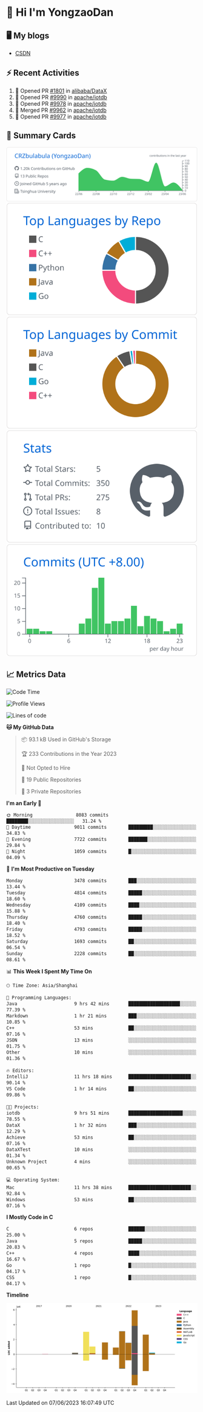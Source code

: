 # 👋 Hi I'm YongzaoDan

## 🖥 My blogs
  + [CSDN](https://blog.csdn.net/CRZbulabula?type=blog)

## ⚡ Recent Activities
<!--START_SECTION:activity-->
1. 💪 Opened PR [#1801](https://github.com/alibaba/DataX/pull/1801) in [alibaba/DataX](https://github.com/alibaba/DataX)
2. 💪 Opened PR [#9990](https://github.com/apache/iotdb/pull/9990) in [apache/iotdb](https://github.com/apache/iotdb)
3. 💪 Opened PR [#9978](https://github.com/apache/iotdb/pull/9978) in [apache/iotdb](https://github.com/apache/iotdb)
4. 🎉 Merged PR [#9962](https://github.com/apache/iotdb/pull/9962) in [apache/iotdb](https://github.com/apache/iotdb)
5. 💪 Opened PR [#9977](https://github.com/apache/iotdb/pull/9977) in [apache/iotdb](https://github.com/apache/iotdb)
<!--END_SECTION:activity-->

## 🎑 Summary Cards

[![](https://raw.githubusercontent.com/CRZbulabula/CRZbulabula/main/profile-summary-card-output/github/0-profile-details.svg)](https://github.com/vn7n24fzkq/github-profile-summary-cards)
[![](https://raw.githubusercontent.com/CRZbulabula/CRZbulabula/main/profile-summary-card-output/github/1-repos-per-language.svg)](https://github.com/vn7n24fzkq/github-profile-summary-cards) [![](https://raw.githubusercontent.com/CRZbulabula/CRZbulabula/main/profile-summary-card-output/github/2-most-commit-language.svg)](https://github.com/vn7n24fzkq/github-profile-summary-cards)
[![](https://raw.githubusercontent.com/CRZbulabula/CRZbulabula/main/profile-summary-card-output/github/3-stats.svg)](https://github.com/vn7n24fzkq/github-profile-summary-cards) [![](https://raw.githubusercontent.com/CRZbulabula/CRZbulabula/main/profile-summary-card-output/github/4-productive-time.svg)](https://github.com/vn7n24fzkq/github-profile-summary-cards)

## 📈 Metrics Data

<!--START_SECTION:waka-->
![Code Time](http://img.shields.io/badge/Code%20Time-183%20hrs%2057%20mins-blue)

![Profile Views](http://img.shields.io/badge/Profile%20Views-0-blue)

![Lines of code](https://img.shields.io/badge/From%20Hello%20World%20I%27ve%20Written-20.1%20million%20lines%20of%20code-blue)

**🐱 My GitHub Data** 

> 📦 93.1 kB Used in GitHub's Storage 
 > 
> 🏆 233 Contributions in the Year 2023
 > 
> 🚫 Not Opted to Hire
 > 
> 📜 19 Public Repositories 
 > 
> 🔑 3 Private Repositories 
 > 
**I'm an Early 🐤** 

```text
🌞 Morning                8083 commits        ████████░░░░░░░░░░░░░░░░░   31.24 % 
🌆 Daytime                9011 commits        █████████░░░░░░░░░░░░░░░░   34.83 % 
🌃 Evening                7722 commits        ███████░░░░░░░░░░░░░░░░░░   29.84 % 
🌙 Night                  1059 commits        █░░░░░░░░░░░░░░░░░░░░░░░░   04.09 % 
```
📅 **I'm Most Productive on Tuesday** 

```text
Monday                   3478 commits        ███░░░░░░░░░░░░░░░░░░░░░░   13.44 % 
Tuesday                  4814 commits        █████░░░░░░░░░░░░░░░░░░░░   18.60 % 
Wednesday                4109 commits        ████░░░░░░░░░░░░░░░░░░░░░   15.88 % 
Thursday                 4760 commits        █████░░░░░░░░░░░░░░░░░░░░   18.40 % 
Friday                   4793 commits        █████░░░░░░░░░░░░░░░░░░░░   18.52 % 
Saturday                 1693 commits        ██░░░░░░░░░░░░░░░░░░░░░░░   06.54 % 
Sunday                   2228 commits        ██░░░░░░░░░░░░░░░░░░░░░░░   08.61 % 
```


📊 **This Week I Spent My Time On** 

```text
🕑︎ Time Zone: Asia/Shanghai

💬 Programming Languages: 
Java                     9 hrs 42 mins       ███████████████████░░░░░░   77.39 % 
Markdown                 1 hr 21 mins        ███░░░░░░░░░░░░░░░░░░░░░░   10.85 % 
C++                      53 mins             ██░░░░░░░░░░░░░░░░░░░░░░░   07.16 % 
JSON                     13 mins             ░░░░░░░░░░░░░░░░░░░░░░░░░   01.75 % 
Other                    10 mins             ░░░░░░░░░░░░░░░░░░░░░░░░░   01.36 % 

🔥 Editors: 
IntelliJ                 11 hrs 18 mins      ███████████████████████░░   90.14 % 
VS Code                  1 hr 14 mins        ██░░░░░░░░░░░░░░░░░░░░░░░   09.86 % 

🐱‍💻 Projects: 
iotdb                    9 hrs 51 mins       ████████████████████░░░░░   78.55 % 
DataX                    1 hr 32 mins        ███░░░░░░░░░░░░░░░░░░░░░░   12.29 % 
Achieve                  53 mins             ██░░░░░░░░░░░░░░░░░░░░░░░   07.16 % 
DataXTest                10 mins             ░░░░░░░░░░░░░░░░░░░░░░░░░   01.34 % 
Unknown Project          4 mins              ░░░░░░░░░░░░░░░░░░░░░░░░░   00.65 % 

💻 Operating System: 
Mac                      11 hrs 38 mins      ███████████████████████░░   92.84 % 
Windows                  53 mins             ██░░░░░░░░░░░░░░░░░░░░░░░   07.16 % 
```

**I Mostly Code in C** 

```text
C                        6 repos             ██████░░░░░░░░░░░░░░░░░░░   25.00 % 
Java                     5 repos             █████░░░░░░░░░░░░░░░░░░░░   20.83 % 
C++                      4 repos             ████░░░░░░░░░░░░░░░░░░░░░   16.67 % 
Go                       1 repo              █░░░░░░░░░░░░░░░░░░░░░░░░   04.17 % 
CSS                      1 repo              █░░░░░░░░░░░░░░░░░░░░░░░░   04.17 % 
```



**Timeline**

![Lines of Code chart](https://raw.githubusercontent.com/CRZbulabula/CRZbulabula/main/assets/bar_graph.png)


 Last Updated on 07/06/2023 16:07:49 UTC
<!--END_SECTION:waka-->

